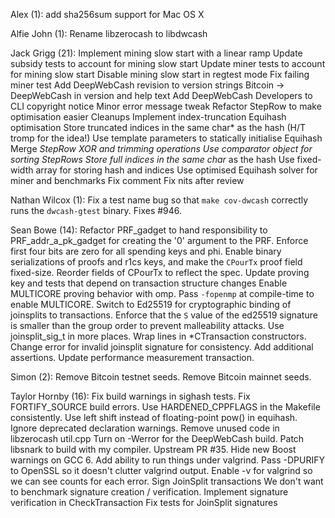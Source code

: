 Alex (1):
      add sha256sum support for Mac OS X

Alfie John (1):
      Rename libzerocash to libdwcash

Jack Grigg (21):
      Implement mining slow start with a linear ramp
      Update subsidy tests to account for mining slow start
      Update miner tests to account for mining slow start
      Disable mining slow start in regtest mode
      Fix failing miner test
      Add DeepWebCash revision to version strings
      Bitcoin -> DeepWebCash in version and help text
      Add DeepWebCash Developers to CLI copyright notice
      Minor error message tweak
      Refactor StepRow to make optimisation easier
      Cleanups
      Implement index-truncation Equihash optimisation
      Store truncated indices in the same char* as the hash (H/T tromp for the idea!)
      Use template parameters to statically initialise Equihash
      Merge *StepRow XOR and trimming operations
      Use comparator object for sorting StepRows
      Store full indices in the same char* as the hash
      Use fixed-width array for storing hash and indices
      Use optimised Equihash solver for miner and benchmarks
      Fix comment
      Fix nits after review

Nathan Wilcox (1):
      Fix a test name bug so that ``make cov-dwcash`` correctly runs the ``dwcash-gtest`` binary. Fixes #946.

Sean Bowe (14):
      Refactor PRF_gadget to hand responsibility to PRF_addr_a_pk_gadget for creating the '0' argument to the PRF.
      Enforce first four bits are zero for all spending keys and phi.
      Enable binary serializations of proofs and r1cs keys, and make the `CPourTx` proof field fixed-size.
      Reorder fields of CPourTx to reflect the spec.
      Update proving key and tests that depend on transaction structure changes
      Enable MULTICORE proving behavior with omp.
      Pass `-fopenmp` at compile-time to enable MULTICORE.
      Switch to Ed25519 for cryptographic binding of joinsplits to transactions.
      Enforce that the `S` value of the ed25519 signature is smaller than the group order to prevent malleability attacks.
      Use joinsplit_sig_t in more places.
      Wrap lines in *CTransaction constructors.
      Change error for invalid joinsplit signature for consistency.
      Add additional assertions.
      Update performance measurement transaction.

Simon (2):
      Remove Bitcoin testnet seeds.
      Remove Bitcoin mainnet seeds.

Taylor Hornby (16):
      Fix build warnings in sighash tests.
      Fix FORTIFY_SOURCE build errors.
      Use HARDENED_CPPFLAGS in the Makefile consistently.
      Use left shift instead of floating-point pow() in equihash.
      Ignore deprecated declaration warnings.
      Remove unused code in libzerocash util.cpp
      Turn on -Werror for the DeepWebCash build.
      Patch libsnark to build with my compiler. Upstream PR #35.
      Hide new Boost warnings on GCC 6.
      Add ability to run things under valgrind.
      Pass -DPURIFY to OpenSSL so it doesn't clutter valgrind output.
      Enable -v for valgrind so we can see counts for each error.
      Sign JoinSplit transactions
      We don't want to benchmark signature creation / verification.
      Implement signature verification in CheckTransaction
      Fix tests for JoinSplit signatures

